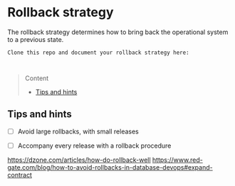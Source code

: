 # Rollback strategy

The rollback strategy determines how to bring back the operational system to a previous state.

```
Clone this repo and document your rollback strategy here:



```
> Content
> - [Tips and hints](#tips-and-hints)
 
## Tips and hints

- [ ] Avoid large rollbacks, with small releases


- [ ] Accompany every release with a rollback procedure




https://dzone.com/articles/how-do-rollback-well
https://www.red-gate.com/blog/how-to-avoid-rollbacks-in-database-devops#expand-contract